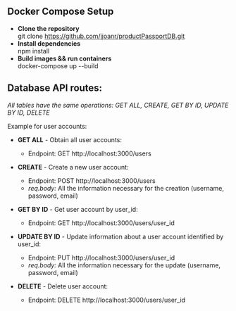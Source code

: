 ## Docker Compose Setup
  - **Clone the repository**  
    git clone https://github.com/jjoanr/productPassportDB.git
  - **Install dependencies**  
    npm install
  - **Build images && run containers**  
    docker-compose up --build

## Database API routes:

*All tables have the same operations: GET ALL, CREATE, GET BY ID, UPDATE BY ID, DELETE*

Example for user accounts:

  - **GET ALL** - Obtain all user accounts: 
      - Endpoint: GET http://localhost:3000/users 

  - **CREATE** - Create a new user account: 
      - Endpoint: POST http://localhost:3000/users 
      - *req.body:* All the information necessary for the creation (username, password, email)

  - **GET BY ID** - Get user account by user_id:
      - Endpoint: GET http://localhost:3000/users/user_id

  - **UPDATE BY ID** - Update information about a user account identified by user_id:
      - Endpoint: PUT http://localhost:3000/users/user_id 
      - *req.body:* All the information necessary for the update (username, password, email)

  - **DELETE** - Delete user account:
      - Endpoint: DELETE http://localhost:3000/users/user_id

